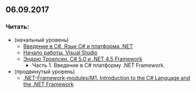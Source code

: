 ## 06.09.2017

### Читать:  
- (начальный уровень)
  - [Введение в C#. Язык C# и платформа .NET](https://metanit.com/sharp/tutorial/1.1.php)
  - [Начало работы. Visual Studio](https://metanit.com/sharp/tutorial/1.2.php)
  - [Эндрю Троелсен. C# 5.0 и .NET 4.5 Framework](https://github.com/AnzhelikaKravchuk/2017-2018.MMF.BSU/tree/master/3%20course/Books)  
     + Часть 1. Введение в C# платформу .NET Framework.
- (продвинутый уровень)
  - [.NET-Framework-modules/M1. Introduction to the C# Language and the .NET Framework](https://github.com/EPM-RD-NETLAB/.NET-Framework-modules/tree/master/M1.%20Introduction%20to%20the%20C%23%20Language%20and%20the%20.NET%20Framework)
